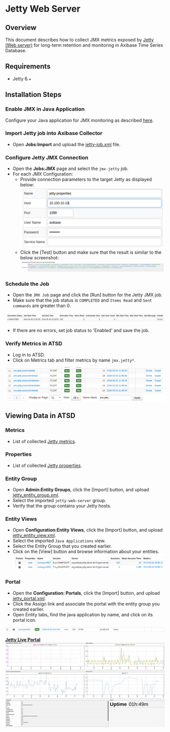 # Jetty Web Server

## Overview

This document describes how to collect JMX metrics exposed by [Jetty (Web server)](http://www.eclipse.org/jetty/) for long-term retention and monitoring in Axibase Time Series Database.

## Requirements

* Jetty 6.+

## Installation Steps

### Enable JMX in Java Application

Configure your Java application for JMX monitoring as described [here](../../jmx.md).

### Import Jetty job into Axibase Collector

 * Open **Jobs:Import** and upload the [jetty-job.xml](configs/jetty_job.xml) file.

### Configure Jetty JMX Connection

* Open the **Jobs:JMX** page and select the `jmx-jetty` job.
* For each JMX Configuration:
    * Provide connection parameters to the target Jetty as displayed below:
    ![](images/jetty_jmx_configuration.png)
    * Click the [Test] button and make sure that the result is similar to the below screenshot:
    ![](images/jetty_test_jmx_configuration.png)

### Schedule the Job

* Open the `JMX Job` page and click the [Run] button for the Jetty JMX job.
* Make sure that the job status is `COMPLETED` and `Items Read` and `Sent commands` are greater than 0.

![](images/test_run.png)

* If there are no errors, set job status to 'Enabled' and save the job.

### Verify Metrics in ATSD

* Log in to ATSD.
* Click on Metrics tab and filter metrics by name `jmx.jetty*`.

![](images/jetty_metrics.png)

## Viewing Data in ATSD

### Metrics

* List of collected [Jetty metrics](metric-list.md).

### Properties

* List of collected [Jetty properties](properties-list.md).


### Entity Group

* Open **Admin:Entity Groups**, click the [Import] button, and upload  [jetty_entity_group.xml](configs/jetty_entity_group.xml).
* Select the imported `jetty-web-server` group.
* Verify that the group contains your Jetty hosts.


### Entity Views

* Open **Configuration:Entity Views**, click the [Import] button, and upload  [jetty_entity_view.xml](configs/jetty_entity_view.xml).
* Select the imported `Java Applications` view.
* Select the Entity Group that you created earlier.
* Click on the [View] button and browse information about your entities.
![](images/jetty_entity_view.png)


### Portal
* Open the **Configuration: Portals**, click the [Import] button, and upload [jetty_portal.xml](configs/jetty_portal.xml).
* Click the Assign link and associate the portal with the entity group you created earlier.
* Open Entity tabs, find the java application by name, and click on its portal icon.

![](images/jetty_portal_icon.png)

[**Jetty Live Portal**](http://apps.axibase.com/chartlab/4bcd2299)
![](images/jetty_portal.png)
